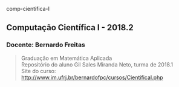 comp-cientifica-I
## Computação Científica I - 2018.2
### Docente: Bernardo Freitas
>  Graduação em Matemática Aplicada <br>
Repositório do aluno Gil Sales Miranda Neto, turma de 2018.1<br>
Site do curso: http://www.im.ufrj.br/bernardofpc/cursos/CientificaI.php
